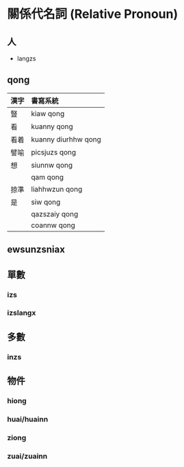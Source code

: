 # 關係代名詞 (Relative Pronoun)

## 人

* langzs

## qong

| 漢字 | 書寫系統 |
| :--- | :--- |
| 豎 | kiaw qong |
| 看 | kuanny qong |
| 看着 | kuanny diurhhw qong |
| 譬喻 | picsjuzs qong |
| 想 | siunnw qong |
| | qam qong |
| 掠準 | liahhwzun qong |
| 是 | siw qong |
|| qazszaiy qong |
|| coannw qong |

## ewsunzsniax

## 單數

### izs

### izslangx

## 多數

### inzs

## 物件

### hiong

### huai/huainn

### ziong

### zuai/zuainn
